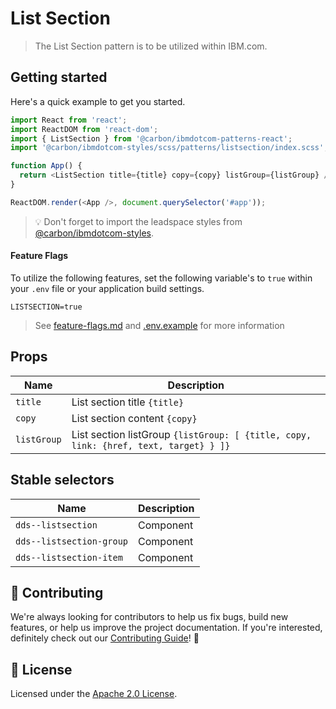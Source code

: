 # List Section

> The List Section pattern is to be utilized within IBM.com.

## Getting started

Here's a quick example to get you started.

```javascript
import React from 'react';
import ReactDOM from 'react-dom';
import { ListSection } from '@carbon/ibmdotcom-patterns-react';
import '@carbon/ibmdotcom-styles/scss/patterns/listsection/index.scss';

function App() {
  return <ListSection title={title} copy={copy} listGroup={listGroup} />;
}

ReactDOM.render(<App />, document.querySelector('#app'));
```

> 💡 Don't forget to import the leadspace styles from
> [@carbon/ibmdotcom-styles](https://github.com/carbon-design-system/ibm-dotcom-library/blob/master/packages/styles).

#### Feature Flags

To utilize the following features, set the following variable's to `true` within
your `.env` file or your application build settings.

```
LISTSECTION=true
```

> See
> [feature-flags.md](https://github.com/carbon-design-system/ibm-dotcom-library/blob/master/packages/patterns-react/docs/feature-flags.md)
> and
> [.env.example](https://github.com/carbon-design-system/ibm-dotcom-library/blob/master/packages/patterns-react/.env.example)
> for more information

## Props

| Name        | Description                                                                          |
| ----------- | ------------------------------------------------------------------------------------ |
| `title`     | List section title `{title}`                                                         |
| `copy`      | List section content `{copy}`                                                        |
| `listGroup` | List section listGroup `{listGroup: [ {title, copy, link: {href, text, target} } ]}` |

## Stable selectors

| Name                     | Description |
| ------------------------ | ----------- |
| `dds--listsection`       | Component   |
| `dds--listsection-group` | Component   |
| `dds--listsection-item`  | Component   |

## 🙌 Contributing

We're always looking for contributors to help us fix bugs, build new features,
or help us improve the project documentation. If you're interested, definitely
check out our
[Contributing Guide](https://github.com/carbon-design-system/ibm-dotcom-library/blob/master/.github/CONTRIBUTING.md)!
👀

## 📝 License

Licensed under the
[Apache 2.0 License](https://github.com/carbon-design-system/ibm-dotcom-library/blob/master/LICENSE).
